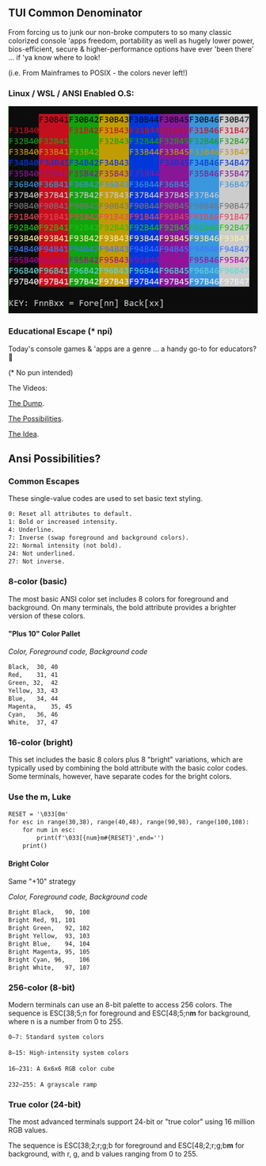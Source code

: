 ## TUI Common Denominator
From forcing us to junk our non-broke computers to so many classic colorized console 'apps freedom, portability as well as hugely lower power, bios-efficient, secure & higher-performance options have ever 'been there' ... if 'ya know where to look!

(i.e. From Mainframes to POSIX - the colors never left!)

### Linux / WSL / ANSI Enabled O.S:
![](https://github.com/TotalPythoneering/etc/blob/main/ansi/color_sets.png)

### Educational Escape (* npi)
Today's console games & 'apps are a genre ... a handy go-to for educators? 🤠 

(* No pun intended)

The Videos:

[The Dump](https://ko-fi.com/Post/Colorizing-Your-App--T-U-I-Style-C0C31JKS47).

[The Possibilities](https://youtube.com/shorts/EYGPHQ_qCVQ?si=v6zZm1SQuDMKF8t2).

[The Idea](https://youtube.com/shorts/-2tGT4vkTRQ?si=7qeUUsgkrXN9PaDd).

## Ansi Possibilities?

### Common Escapes
These single-value codes are used to set basic text styling. 

    0: Reset all attributes to default.
    1: Bold or increased intensity.
    4: Underline.
    7: Inverse (swap foreground and background colors).
    22: Normal intensity (not bold).
    24: Not underlined.
    27: Not inverse. 

### 8-color (basic)
The most basic ANSI color set includes 8 colors for
foreground and background. On many terminals, the
bold attribute provides a brighter version
of these colors.

#### "Plus 10" Color Pallet
*Color, Foreground code, Background code*
```
Black,	30,	40
Red,	31,	41
Green, 32,	42
Yellow,	33,	43
Blue,	34,	44
Magenta,	35,	45
Cyan,	36,	46
White,	37,	47
```

### 16-color (bright)
This set includes the basic 8 colors
plus 8 "bright" variations, which are
typically used by combining the bold
attribute with the basic color codes.
Some terminals, however, have separate
codes for the bright colors.

### Use the m, Luke
```
RESET = '\033[0m'
for esc in range(30,38), range(40,48), range(90,98), range(100,108):
    for num in esc:
        print(f'\033[{num}m#{RESET}',end='')
    print()
```

#### Bright Color
Same "+10" strategy

*Color, Foreground code, Background code*

```
Bright Black,	90,	100
Bright Red,	91,	101
Bright Green,	92,	102
Bright Yellow,	93,	103
Bright Blue,	94,	104
Bright Magenta,	95,	105
Bright Cyan, 96,	106
Bright White,	97,	107
```


### 256-color (8-bit)
Modern terminals can use an 8-bit palette
to access 256 colors. The sequence is ESC[38;5;n
for foreground and ESC[48;5;n**m** for background,
where n is a number from 0 to 255. 

    0–7: Standard system colors
    
    8–15: High-intensity system colors
    
    16–231: A 6x6x6 RGB color cube
    
    232–255: A grayscale ramp 

### True color (24-bit)
The most advanced terminals support 24-bit or
"true color" using 16 million RGB values. 

The sequence is ESC[38;2;r;g;b for foreground
and ESC[48;2;r;g;b**m** for background, with r, g,
and b values ranging from 0 to 255. 
